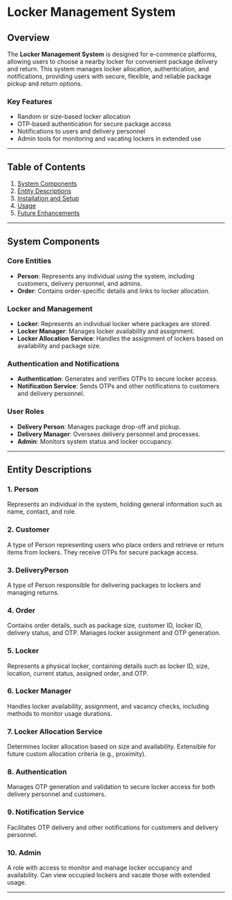 # Locker Management System

## Overview
The **Locker Management System** is designed for e-commerce platforms, allowing users to choose a nearby locker for convenient package delivery and return. This system manages locker allocation, authentication, and notifications, providing users with secure, flexible, and reliable package pickup and return options.

### Key Features
- Random or size-based locker allocation
- OTP-based authentication for secure package access
- Notifications to users and delivery personnel
- Admin tools for monitoring and vacating lockers in extended use

---

## Table of Contents
1. [System Components](#system-components)
2. [Entity Descriptions](#entity-descriptions)
3. [Installation and Setup](#installation-and-setup)
4. [Usage](#usage)
5. [Future Enhancements](#future-enhancements)

---

## System Components

### Core Entities
- **Person**: Represents any individual using the system, including customers, delivery personnel, and admins.
- **Order**: Contains order-specific details and links to locker allocation.

### Locker and Management
- **Locker**: Represents an individual locker where packages are stored.
- **Locker Manager**: Manages locker availability and assignment.
- **Locker Allocation Service**: Handles the assignment of lockers based on availability and package size.

### Authentication and Notifications
- **Authentication**: Generates and verifies OTPs to secure locker access.
- **Notification Service**: Sends OTPs and other notifications to customers and delivery personnel.

### User Roles
- **Delivery Person**: Manages package drop-off and pickup.
- **Delivery Manager**: Oversees delivery personnel and processes.
- **Admin**: Monitors system status and locker occupancy.

---

## Entity Descriptions

### 1. Person
Represents an individual in the system, holding general information such as name, contact, and role.

### 2. Customer
A type of Person representing users who place orders and retrieve or return items from lockers. They receive OTPs for secure package access.

### 3. DeliveryPerson
A type of Person responsible for delivering packages to lockers and managing returns.

### 4. Order
Contains order details, such as package size, customer ID, locker ID, delivery status, and OTP. Manages locker assignment and OTP generation.

### 5. Locker
Represents a physical locker, containing details such as locker ID, size, location, current status, assigned order, and OTP.

### 6. Locker Manager
Handles locker availability, assignment, and vacancy checks, including methods to monitor usage durations.

### 7. Locker Allocation Service
Determines locker allocation based on size and availability. Extensible for future custom allocation criteria (e.g., proximity).

### 8. Authentication
Manages OTP generation and validation to secure locker access for both delivery personnel and customers.

### 9. Notification Service
Facilitates OTP delivery and other notifications for customers and delivery personnel.

### 10. Admin
A role with access to monitor and manage locker occupancy and availability. Can view occupied lockers and vacate those with extended usage.

---

